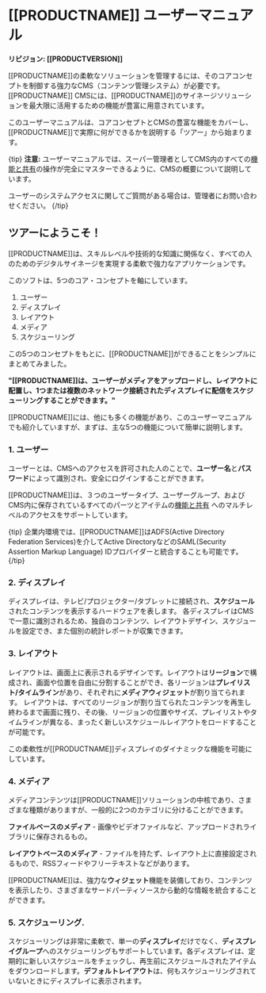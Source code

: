 <!--toc=tour-->

# [[PRODUCTNAME]] ユーザーマニュアル

**リビジョン: [[PRODUCTVERSION]]**

[[PRODUCTNAME]]の柔軟なソリューションを管理するには、そのコアコンセプトを制御する強力なCMS（コンテンツ管理システム）が必要です。[[PRODUCTNAME]] CMSには、[[PRODUCTNAME]]のサイネージソリューションを最大限に活用するための機能が豊富に用意されています。

このユーザーマニュアルは、コアコンセプトとCMSの豊富な機能をカバーし、[[PRODUCTNAME]]で実際に何ができるかを説明する「ツアー」から始まります。

{tip}
**注意:** ユーザーマニュアルでは、スーパー管理者としてCMS内のすべての[機能と共有](users_features_and_sharing.html)の操作が完全にマスターできるように、CMSの概要について説明しています。

ユーザーのシステムアクセスに関してご質問がある場合は、管理者にお問い合わせください。
{/tip}

## ツアーにようこそ！

[[PRODUCTNAME]]は、スキルレベルや技術的な知識に関係なく、すべての人のためのデジタルサイネージを実現する柔軟で強力なアプリケーションです。

このソフトは、5つのコア・コンセプトを軸にしています。

1. ユーザー
2. ディスプレイ
3. レイアウト
4. メディア
5. スケジューリング

この5つのコンセプトをもとに、[[PRODUCTNAME]]ができることをシンプルにまとめてみました。

**"[[PRODUCTNAME]]は、ユーザーがメディアをアップロードし、レイアウトに配置し、1つまたは複数のネットワーク接続されたディスプレイに配信をスケジューリングすることができます。"**

[[PRODUCTNAME]]には、他にも多くの機能があり、このユーザーマニュアルでも紹介していますが、まずは、主な5つの機能について簡単に説明します。

### 1. ユーザー

ユーザーとは、CMSへのアクセスを許可された人のことで、**ユーザー名**と**パスワード**によって識別され、安全にログインすることができます。

[[PRODUCTNAME]]は、３つのユーザータイプ、ユーザーグループ、およびCMS内に保存されているすべてのパーツとアイテムの[機能と共有](users_features_and_sharing.html) へのマルチレベルのアクセスをサポートしています。

{tip}
企業内環境では、[[PRODUCTNAME]]はADFS(Active Directory Federation Services)を介してActive DirectoryなどのSAML(Security Assertion Markup Language) IDプロバイダーと統合することも可能です。
{/tip}

### 2. ディスプレイ

ディスプレイは、テレビ/プロジェクター/タブレットに接続され、**スケジュール**されたコンテンツを表示するハードウェアを表します。
各ディスプレイはCMSで一意に識別されるため、独自のコンテンツ、レイアウトデザイン、スケジュールを設定でき、また個別の統計レポートが収集できます。

### 3. レイアウト 

レイアウトは、画面上に表示されるデザインです。レイアウトは**リージョン**で構成され、画面や位置を自由に分割することができ、各リージョンは**プレイリスト/タイムライン**があり、それぞれに**メディアウィジェット**が割り当てられます。 レイアウトは、すべてのリージョンが割り当てられたコンテンツを再生し終わるまで画面に残り、その後、リージョンの位置やサイズ、プレイリストやタイムラインが異なる、まったく新しいスケジュールレイアウトをロードすることが可能です。

この柔軟性が[[PRODUCTNAME]]ディスプレイのダイナミックな機能を可能にしています。

### 4. メディア

メディアコンテンツは[[PRODUCTNAME]]ソリューションの中核であり、さまざまな種類がありますが、一般的に2つのカテゴリに分けることができます。

**ファイルベースのメディア** - 画像やビデオファイルなど、アップロードされライブラリに保存されるもの。

**レイアウトベースのメディア** - ファイルを持たず、レイアウト上に直接設定されるもので、RSSフィードやフリーテキストなどがあります。

[[PRODUCTNAME]]は、強力な**ウィジェット**機能を装備しており、コンテンツを表示したり、さまざまなサードパーティソースから動的な情報を統合することができます。

### 5. スケジューリング. 

スケジューリングは非常に柔軟で、単一の**ディスプレイ**だけでなく、**ディスプレイグループ**へのスケジューリングもサポートしています。各ディスプレイは、定期的に新しいスケジュールをチェックし、再生前にスケジュールされたアイテムをダウンロードします。**デフォルトレイアウト**は、何もスケジューリングされていないときにディスプレイに表示されます。

